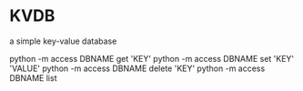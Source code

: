# KVDB
a simple key-value database

python -m access DBNAME get 'KEY'
python -m access DBNAME set 'KEY' 'VALUE'
python -m access DBNAME delete 'KEY'
python -m access DBNAME list
